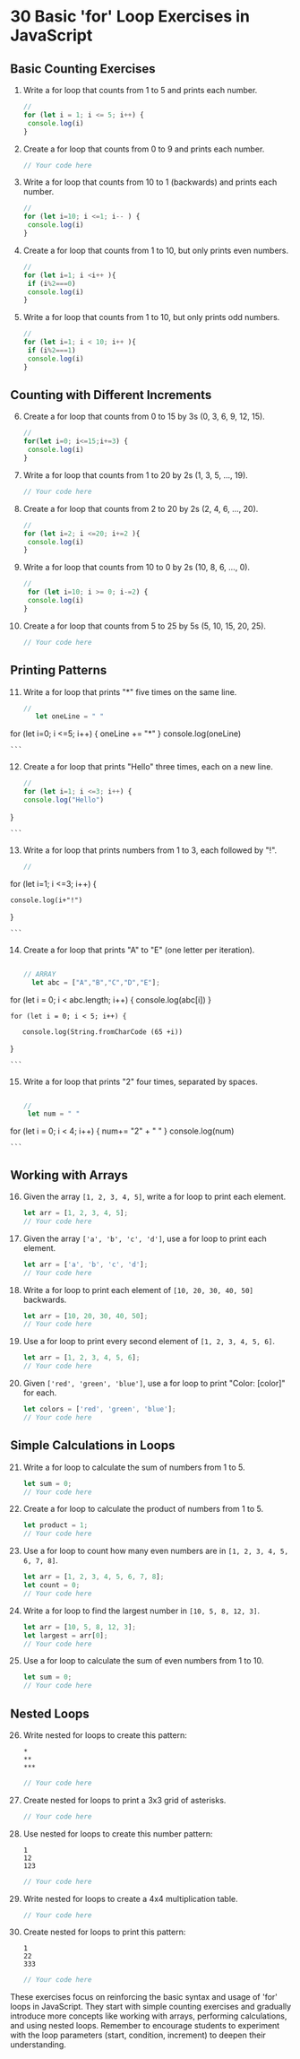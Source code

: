 # 30 Basic 'for' Loop Exercises in JavaScript

## Basic Counting Exercises

1. Write a for loop that counts from 1 to 5 and prints each number.
   ```javascript
   // 
   for (let i = 1; i <= 5; i++) {
    console.log(i)
   }

   ```

2. Create a for loop that counts from 0 to 9 and prints each number.
   ```javascript
   // Your code here
   ```

3. Write a for loop that counts from 10 to 1 (backwards) and prints each number.
   ```javascript
   // 
   for (let i=10; i <=1; i-- ) {
    console.log(i)
   }
   ```

4. Create a for loop that counts from 1 to 10, but only prints even numbers.
   ```javascript
   // 
   for (let i=1; i <i++ ){
    if (i%2===0)
    console.log(i)
   }
   
   ```

5. Write a for loop that counts from 1 to 10, but only prints odd numbers.
   ```javascript
   // 
   for (let i=1; i < 10; i++ ){
    if (i%2===1)
    console.log(i)
   }
   
   ```

## Counting with Different Increments

6. Create a for loop that counts from 0 to 15 by 3s (0, 3, 6, 9, 12, 15).
   ```javascript
   // 
   for(let i=0; i<=15;i+=3) {
    console.log(i)
   }
   ```

7. Write a for loop that counts from 1 to 20 by 2s (1, 3, 5, ..., 19).
   ```javascript
   // Your code here
   ```

8. Create a for loop that counts from 2 to 20 by 2s (2, 4, 6, ..., 20).
   ```javascript
   // 
   for (let i=2; i <=20; i+=2 ){
    console.log(i)
   }
   
   ```

9. Write a for loop that counts from 10 to 0 by 2s (10, 8, 6, ..., 0).
   ```javascript
   // 
    for (let i=10; i >= 0; i-=2) {
    console.log(i)
   }
   ```

10. Create a for loop that counts from 5 to 25 by 5s (5, 10, 15, 20, 25).
    ```javascript
    // Your code here
    ```

## Printing Patterns

11. Write a for loop that prints "*" five times on the same line.
    ```javascript
    // 
       let oneLine = " "
   for (let i=0; i <=5; i++) {
    oneLine += "*"
   }
   console.log(oneLine)
   
    ```

12. Create a for loop that prints "Hello" three times, each on a new line.
    ```javascript
    // 
    for (let i=1; i <=3; i++) {
    console.log("Hello")
   }
   
    ```

13. Write a for loop that prints numbers from 1 to 3, each followed by "!".
    ```javascript
    // 
    
   for (let i=1; i <=3; i++) {
   
    console.log(i+"!")
   }

    ```

14. Create a for loop that prints "A" to "E" (one letter per iteration).
    ```javascript

    // ARRAY
      let abc = ["A","B","C","D","E"];
   for (let i = 0; i < abc.length; i++) {
       console.log(abc[i])
   }
   <!-- !!!!!!!!!OR!!!!!!!!!!!! -->
    for (let i = 0; i < 5; i++) {

       console.log(String.fromCharCode (65 +i))
   }
   
    ```

15. Write a for loop that prints "2" four times, separated by spaces.
    ```javascript

    // 
     let num = " "
   for (let i = 0; i < 4; i++) {
    num+= "2" + " "
   }
   console.log(num)
   


    ```

## Working with Arrays

16. Given the array `[1, 2, 3, 4, 5]`, write a for loop to print each element.
    ```javascript
    let arr = [1, 2, 3, 4, 5];
    // Your code here
    ```

17. Given the array `['a', 'b', 'c', 'd']`, use a for loop to print each element.
    ```javascript
    let arr = ['a', 'b', 'c', 'd'];
    // Your code here
    ```

18. Write a for loop to print each element of `[10, 20, 30, 40, 50]` backwards.
    ```javascript
    let arr = [10, 20, 30, 40, 50];
    // Your code here
    ```

19. Use a for loop to print every second element of `[1, 2, 3, 4, 5, 6]`.
    ```javascript
    let arr = [1, 2, 3, 4, 5, 6];
    // Your code here
    ```

20. Given `['red', 'green', 'blue']`, use a for loop to print "Color: [color]" for each.
    ```javascript
    let colors = ['red', 'green', 'blue'];
    // Your code here
    ```

## Simple Calculations in Loops

21. Write a for loop to calculate the sum of numbers from 1 to 5.
    ```javascript
    let sum = 0;
    // Your code here
    ```

22. Create a for loop to calculate the product of numbers from 1 to 5.
    ```javascript
    let product = 1;
    // Your code here
    ```

23. Use a for loop to count how many even numbers are in `[1, 2, 3, 4, 5, 6, 7, 8]`.
    ```javascript
    let arr = [1, 2, 3, 4, 5, 6, 7, 8];
    let count = 0;
    // Your code here
    ```

24. Write a for loop to find the largest number in `[10, 5, 8, 12, 3]`.
    ```javascript
    let arr = [10, 5, 8, 12, 3];
    let largest = arr[0];
    // Your code here
    ```

25. Use a for loop to calculate the sum of even numbers from 1 to 10.
    ```javascript
    let sum = 0;
    // Your code here
    ```

## Nested Loops

26. Write nested for loops to create this pattern:
    ```
    *
    **
    ***
    ```
    ```javascript
    // Your code here
    ```

27. Create nested for loops to print a 3x3 grid of asterisks.
    ```javascript
    // Your code here
    ```

28. Use nested for loops to create this number pattern:
    ```
    1
    12
    123
    ```
    ```javascript
    // Your code here
    ```

29. Write nested for loops to create a 4x4 multiplication table.
    ```javascript
    // Your code here
    ```

30. Create nested for loops to print this pattern:
    ```
    1
    22
    333
    ```
    ```javascript
    // Your code here
    ```

These exercises focus on reinforcing the basic syntax and usage of 'for' loops in JavaScript. They start with simple counting exercises and gradually introduce more concepts like working with arrays, performing calculations, and using nested loops. Remember to encourage students to experiment with the loop parameters (start, condition, increment) to deepen their understanding.
